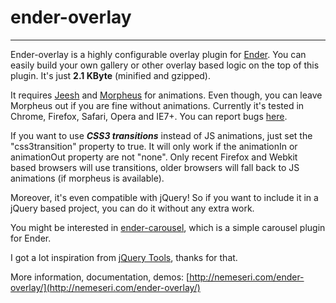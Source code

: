 # ender-overlay
-----

Ender-overlay is a highly configurable overlay plugin for [Ender](http://ender.no.de). You can easily build your
own gallery or other overlay based logic on the top of this plugin. It's just **2.1 KByte** (minified and gzipped).

It requires [Jeesh](https://github.com/ender-js/jeesh) and [Morpheus](https://github.com/ded/morpheus) for animations.
Even though, you can leave Morpheus out if you are fine without animations. Currently it's tested in Chrome, Firefox, Safari, Opera and IE7+. You can report bugs [here](https://github.com/nemeseri/ender-overlay/issues).

If you want to use ***CSS3 transitions*** instead of JS animations, just set the "css3transition" property to true. It will only work if the animationIn or animationOut property are not "none". Only recent Firefox and Webkit based browsers will use transitions, older browsers will fall back to JS animations (if morpheus is available).

Moreover, it's even compatible with jQuery! So if you want to include it in a jQuery based project, you can do it without any extra work.

You might be interested in [ender-carousel](https://github.com/nemeseri/ender-carousel), which is a simple carousel plugin for Ender.

I got a lot inspiration from [jQuery Tools](http://flowplayer.org/tools/), thanks for that.

More information, documentation, demos: [http://nemeseri.com/ender-overlay/](http://nemeseri.com/ender-overlay/)